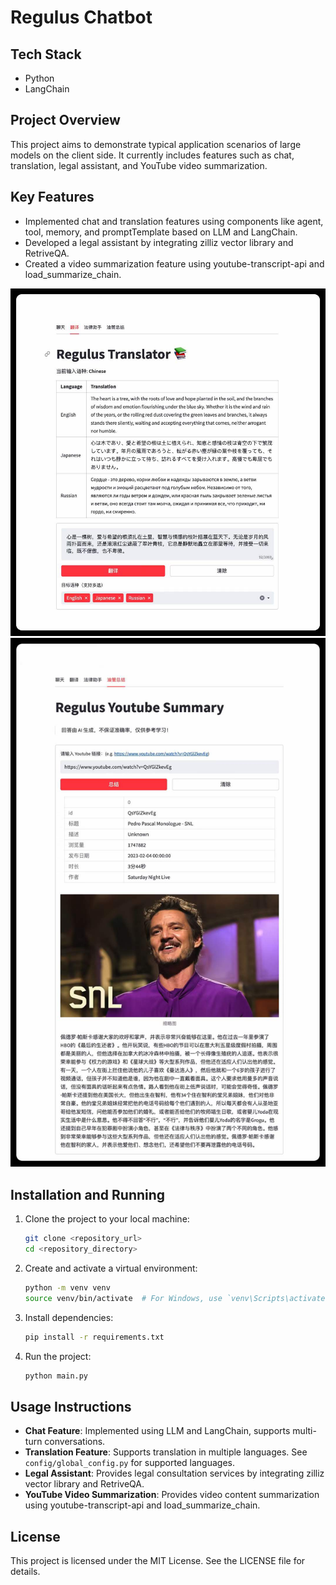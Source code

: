 # Regulus Chatbot

## Tech Stack
- Python
- LangChain

## Project Overview
This project aims to demonstrate typical application scenarios of large models on the client side. It currently includes features such as chat, translation, legal assistant, and YouTube video summarization.

## Key Features
- Implemented chat and translation features using components like agent, tool, memory, and promptTemplate based on LLM and LangChain.
- Developed a legal assistant by integrating zilliz vector library and RetriveQA.
- Created a video summarization feature using youtube-transcript-api and load_summarize_chain.

![](./asserts/images/1.jpg)
![](./asserts/images/2.jpg)

## Installation and Running
1. Clone the project to your local machine:
    ```bash
    git clone <repository_url>
    cd <repository_directory>
    ```

2. Create and activate a virtual environment:
    ```bash
    python -m venv venv
    source venv/bin/activate  # For Windows, use `venv\Scripts\activate`
    ```

3. Install dependencies:
    ```bash
    pip install -r requirements.txt
    ```

4. Run the project:
    ```bash
    python main.py
    ```

## Usage Instructions
- **Chat Feature**: Implemented using LLM and LangChain, supports multi-turn conversations.
- **Translation Feature**: Supports translation in multiple languages. See `config/global_config.py` for supported languages.
- **Legal Assistant**: Provides legal consultation services by integrating zilliz vector library and RetriveQA.
- **YouTube Video Summarization**: Provides video content summarization using youtube-transcript-api and load_summarize_chain.


## License
This project is licensed under the MIT License. See the LICENSE file for details.